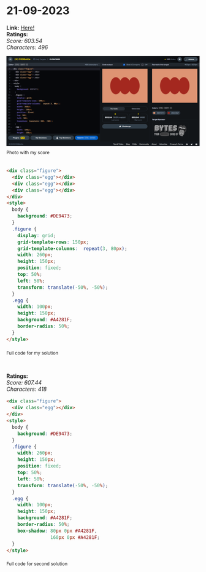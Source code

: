 # 21-09-2023

**Link:** [Here!](https://cssbattle.dev/play/LFmA3gS1Td1dvPTs73lW)
<br>
**Ratings:**
<br>
*Score: 603.54*
<br>
*Characters: 496*

![21-09-2023](/daily-targets/09-2023/21-09-2023/21-09-2023-solution.png)
<sub>Photo with my score</sub>
<br>
<br>

```html
<div class="figure">
  <div class="egg"></div>
  <div class="egg"></div>
  <div class="egg"></div>
</div>
<style>
  body {
    background: #DE9473;
  }
  .figure {
    display: grid;
    grid-template-rows: 150px;
    grid-template-columns:  repeat(3, 80px);
    width: 260px;
    height: 150px;
    position: fixed;
    top: 50%;
    left: 50%;
    transform: translate(-50%, -50%);
  }
  .egg {
    width: 100px;
    height: 150px;
    background: #A4281F;
    border-radius: 50%;
  }
</style>

```
<sub>Full code for my solution</sub>

<br>

**Ratings:**
<br>
*Score: 607.44*
<br>
*Characters: 418*

```html
<div class="figure">
  <div class="egg"></div>
</div>
<style>
  body {
    background: #DE9473;
  }
  .figure {
    width: 260px;
    height: 150px;
    position: fixed;
    top: 50%;
    left: 50%;
    transform: translate(-50%, -50%);
  }
  .egg {
    width: 100px;
    height: 150px;
    background: #A4281F;
    border-radius: 50%;
    box-shadow: 80px 0px #A4281F,
                160px 0px #A4281F;
  }
</style>

```
<sub>Full code for second solution</sub>
